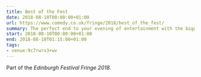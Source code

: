 ```yaml
---
title: Best of the Fest
date: 2018-08-10T00:00:00+01:00
url: https://www.comedy.co.uk/fringe/2018/best_of_the_fest/
summary: The perfect end to your evening of entertainment with the biggest and best comedy line-ups in all of Edinburgh.
start: 2018-08-10T00:00:00+01:00
end: 2018-08-10T01:15:00+01:00
tags:
- venue:9c7rwrx3+wv
---
```

Part of the _Edinburgh Festival Fringe 2018_.
